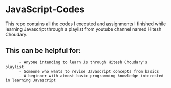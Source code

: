 # JavaScript-Codes

This repo contains all the codes I executed and assignments I finished while learning Javascript
through a playlist from youtube channel named Hitesh Choudary.

## This can be helpful for: ##
          - Anyone intending to learn Js through Hitesh Choudary's playlist 
          - Someone who wants to revise Javascript concepts from basics 
          - A beginner with atmost basic programming knowledge interested in learning Javascript
